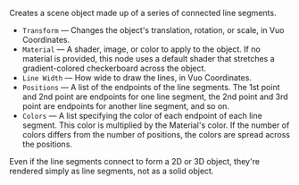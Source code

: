 Creates a scene object made up of a series of connected line segments.

   - `Transform` — Changes the object's translation, rotation, or scale, in Vuo Coordinates.
   - `Material` — A shader, image, or color to apply to the object. If no material is provided, this node uses a default shader that stretches a gradient-colored checkerboard across the object.
   - `Line Width` — How wide to draw the lines, in Vuo Coordinates.
   - `Positions` — A list of the endpoints of the line segments. The 1st point and 2nd point are endpoints for one line segment, the 2nd point and 3rd point are endpoints for another line segment, and so on.
   - `Colors` — A list specifying the color of each endpoint of each line segment.  This color is multiplied by the Material's color.  If the number of colors differs from the number of positions, the colors are spread across the positions.

Even if the line segments connect to form a 2D or 3D object, they're rendered simply as line segments, not as a solid object.
